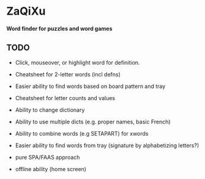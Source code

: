 # ZaQiXu #

#### Word finder for puzzles and word games ##

## TODO ##

* Click, mouseover, or highlight word for definition.
* Cheatsheet for 2-letter words (incl defns)
* Easier ability to find words based on board pattern and tray
* Cheatsheet for letter counts and values
* Ability to change dictionary 
* Ability to use multiple dicts (e.g. proper names, basic French)
* Ability to combine words (e.g SETAPART) for xwords
* Easier ability to find words from tray (signature by alphabetizing letters?)

* pure SPA/FAAS approach
* offline ability (home screen)


